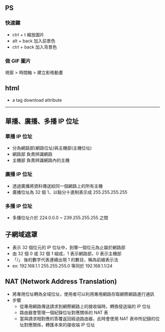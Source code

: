 ## PS

### 快速鍵

- ctrl + t 縮放圖片
- alt + back 加入前景色
- ctrl + back 加入背景色

### 做 GIF 圖片

視窗 > 時間軸 > 建立影格動畫

## html

- a tag download attribute

---

## 單播、廣播、多播 IP 位址

### 單播 IP 位址

- 分為網路部(網路位址)與主機部(主機位址)
- 網路部 負責辨識網路
- 主機部 負責辨識網路內的主機

### 廣播 IP 位址

- 透過廣播將資料傳送給同一個網路上的所有主機
- 廣播位址為 32 個 1，以點分十進制表示成 255.255.255.255

### 多播 IP 位址

- 多播位址介於 224.0.0.0 ~ 239.255.255.255 之間

## 子網域遮罩

- 表示 32 個位元的 IP 位址中，到哪一個位元為止屬於網路部
- 由 32 個 0 或 32 個 1 組成，1 表示網路部，0 表示主機部
- 「/」 後的數字代表連續出現 1 的數目，稱為前綴表示法
- ex: 192.168.1.1 255.255.255.0 等同於 192.168.1.1/24

## NAT (Network Address Translation)

- 將專用位址轉為全域位址，使用者可以利用專用網路存取網際網路進行通訊
- 步驟
  - 從專用網路傳送請求到網際網路上的接收端時，轉換發送端的 IP 位址
  - 路由器會管理一個紀錄位址對應關係的 NAT 表
  - 當與請求相對應的答覆返回經過路由器，此時會使用 NAT 表中所記錄的位址對應關係，轉匯本來的接收端 IP 位址
